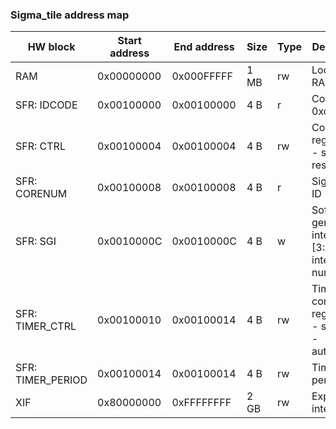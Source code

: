 ### Sigma_tile address map

HW block | Start address | End address | Size | Type | Description
-------- | ------------- | ----------- | ---- | ---- | -----------
RAM | 0x00000000 | 0x000FFFFF | 1 MB | rw | Local CPU RAM
SFR: IDCODE | 0x00100000 | 0x00100000 | 4 B | r | Constant: 0xdeadbeef
SFR: CTRL | 0x00100004 | 0x00100004 | 4 B | rw | Control register: [0] - soft CPU reset
SFR: CORENUM | 0x00100008 | 0x00100008 | 4 B | r | Sigma tile ID
SFR: SGI | 0x0010000C | 0x0010000C | 4 B | w | Software generated interrupt: [3:0] - interrupt number
SFR: TIMER_CTRL | 0x00100010 | 0x00100014 | 4 B | rw | Timer control register: [0] - start; [1] - autoreload
SFR: TIMER_PERIOD | 0x00100014 | 0x00100014 | 4 B | rw | Timer period
XIF | 0x80000000 | 0xFFFFFFFF | 2 GB | rw | Expansion interface
